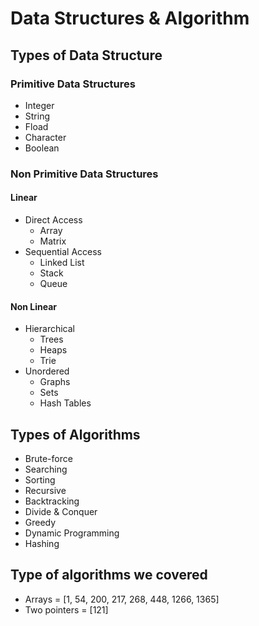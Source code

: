 # Data Structures & Algorithm

## Types of Data Structure

### Primitive Data Structures

- Integer
- String
- Fload
- Character
- Boolean

### Non Primitive Data Structures

#### Linear

- Direct Access
  - Array
  - Matrix
- Sequential Access
  - Linked List
  - Stack
  - Queue

#### Non Linear

- Hierarchical
  - Trees
  - Heaps
  - Trie
- Unordered
  - Graphs
  - Sets
  - Hash Tables

## Types of Algorithms

- Brute-force
- Searching
- Sorting
- Recursive
- Backtracking
- Divide & Conquer
- Greedy
- Dynamic Programming
- Hashing



## Type of algorithms we covered

- Arrays = [1, 54, 200, 217, 268, 448, 1266, 1365]
- Two pointers = [121]